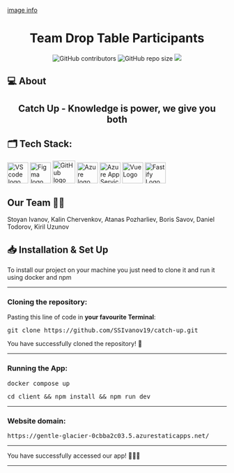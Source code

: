 [image info](./client/public/catch-up-banner.png)

<h1 align="center">Team Drop Table Participants</h1>

<p align = "center">
    <img alt="GitHub contributors" src="https://img.shields.io/github/contributors/BNSavov19/StorySwap?style=for-the-badge">
    <img alt="GitHub repo size" src="https://img.shields.io/github/repo-size/BNSavov19/StorySwap?style=for-the-badge">
    <img src="https://img.shields.io/github/languages/count/BNSavov19/StorySwap?style=for-the-badge">
</p>

## 💻 About
<h2 align="center">Catch Up - Knowledge is power, we give you both</h2>

## 🗂️ Tech Stack:
<p align="left">
    <a href="https://code.visualstudio.com/"><img src="https://upload.wikimedia.org/wikipedia/commons/thumb/9/9a/Visual_Studio_Code_1.35_icon.svg/1024px-Visual_Studio_Code_1.35_icon.svg.png" alt="VS code logo" width=48px /></a>
    <a href="https://www.figma.com/"><img src="https://img.icons8.com/color/344/figma--v1.png" alt="Figma logo" width=48px/></a>
    <a href="https://github.com/"><img src="https://img.icons8.com/nolan/344/github.png" alt="GitHub logo" width=52px /></a>
    <a href="https://azure.microsoft.com/en-us/"><img src="https://img.icons8.com/fluency/344/azure-1.png" alt="Azure logo" width=48px /></a>
    <a href="https://azure.microsoft.com/en-us/services/app-service/"><img src="https://ms-azuretools.gallerycdn.vsassets.io/extensions/ms-azuretools/vscode-azureappservice/0.23.3/1650585198428/Microsoft.VisualStudio.Services.Icons.Default" alt="Azure App Service logo" width=48px /></a>
    <a href="https://https://vuejs.org/"><img src="https://static-00.iconduck.com/assets.00/vue-icon-2048x2048-ttu9fp8c.png" alt="Vue Logo" width=48px /></a>
    <a href="https://www.fastify.io/"><img src="https://seeklogo.com/images/D/django-logo-4C5ECF7036-seeklogo.com.png" alt="Fastify Logo" width=48px /></a>
</p>

## Our Team 👨‍💻 <a name = "team"></a>
Stoyan Ivanov, Kalin Chervenkov, Atanas Pozharliev, Boris Savov, Daniel Todorov, Kiril Uzunov

## 📥 Installation & Set Up
<p> To install our project on your machine you just need to clone it and run it using docker and npm</p>

<hr>

<h3><B>Cloning the repository:</B></h3>

Pasting this line of code in **your favourite Terminal**:
<pre>git clone https://github.com/SSIvanov19/catch-up.git</pre>
<p>You have successfully cloned the repository! 🥳</p>

<hr>

<h3><B>Running the App:</B></h3>

<pre>docker compose up</pre>
<pre>cd client && npm install && npm run dev</pre>

<hr>

<h3><B>Website domain:</B></h3>

<pre>https://gentle-glacier-0cbba2c03.5.azurestaticapps.net/</pre>

<hr>

<p>You have successfully accessed our app! 👏👏👏</p>

<hr>

